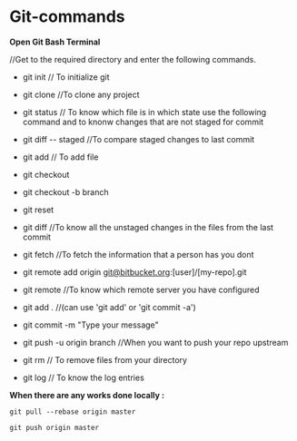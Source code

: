 # Git-commands

**Open Git Bash Terminal**

//Get to the required directory and enter the following commands.

- git init    // To initialize git

- git clone <URL>   //To clone any project

- git status    // To know which file is in which state use the following command and to knonw changes that are not staged for commit

- git diff -- staged    //To compare staged changes to last commit

- git add <filename>    // To add file
  
- git checkout

- git checkout -b branch

- git reset

- git diff    //To know all the unstaged changes in the files from the last commit

- git fetch    //To fetch the information that a person has you dont

- git remote add origin git@bitbucket.org:[user]/[my-repo].git

- git remote    //To know which remote server you have configured

- git add .     //(can use 'git add' or 'git commit -a')

- git commit -m "Type your message"

- git push -u origin branch   //When you want to push your repo upstream

- git rm    // To remove files from your directory

- git log   // To know the log entries

**When there are any works done locally :**
```
git pull --rebase origin master

git push origin master
```
